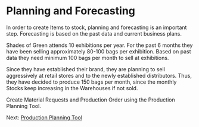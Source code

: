 # Planning and Forecasting

<p class="lead">In order to create Items to stock, planning and forecasting is an important step. Forecasting is based on the past data and current business plans.</p>

Shades of Green attends 10 exhibitions per year. For the past 6 months they have been selling approximately 80-100 bags per exhibition. Based on past data they need minimum 100 bags per month to sell at exhibitions. 

Since they have established their brand, they are planning to sell aggressively at retail stores and to the newly established distributors. Thus, they have decided to produce 150 bags per month, since the monthly Stocks keep increasing in the Warehouses if not sold.

Create Material Requests and Production Order using the Production Planning Tool.


Next: [Production Planning Tool](/guide-books/make-to-stock/production-planning-tool)
